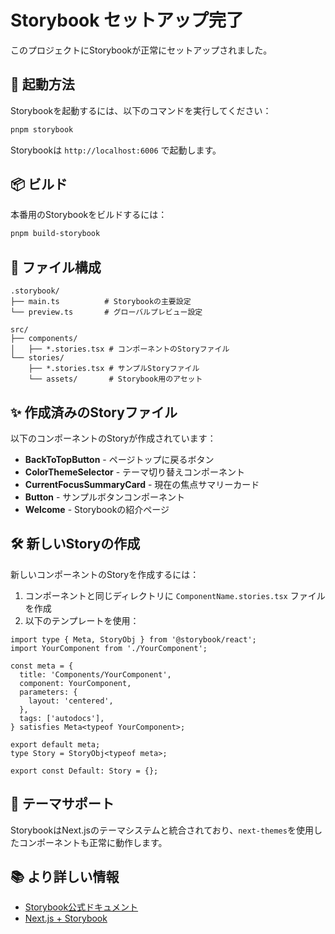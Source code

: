# Storybook セットアップ完了

このプロジェクトにStorybookが正常にセットアップされました。

## 🚀 起動方法

Storybookを起動するには、以下のコマンドを実行してください：

```bash
pnpm storybook
```

Storybookは `http://localhost:6006` で起動します。

## 📦 ビルド

本番用のStorybookをビルドするには：

```bash
pnpm build-storybook
```

## 📁 ファイル構成

```
.storybook/
├── main.ts          # Storybookの主要設定
└── preview.ts       # グローバルプレビュー設定

src/
├── components/
│   ├── *.stories.tsx # コンポーネントのStoryファイル
└── stories/
    ├── *.stories.tsx # サンプルStoryファイル
    └── assets/       # Storybook用のアセット
```

## ✨ 作成済みのStoryファイル

以下のコンポーネントのStoryが作成されています：

- **BackToTopButton** - ページトップに戻るボタン
- **ColorThemeSelector** - テーマ切り替えコンポーネント
- **CurrentFocusSummaryCard** - 現在の焦点サマリーカード
- **Button** - サンプルボタンコンポーネント
- **Welcome** - Storybookの紹介ページ

## 🛠️ 新しいStoryの作成

新しいコンポーネントのStoryを作成するには：

1. コンポーネントと同じディレクトリに `ComponentName.stories.tsx` ファイルを作成
2. 以下のテンプレートを使用：

```tsx
import type { Meta, StoryObj } from '@storybook/react';
import YourComponent from './YourComponent';

const meta = {
  title: 'Components/YourComponent',
  component: YourComponent,
  parameters: {
    layout: 'centered',
  },
  tags: ['autodocs'],
} satisfies Meta<typeof YourComponent>;

export default meta;
type Story = StoryObj<typeof meta>;

export const Default: Story = {};
```

## 🎨 テーマサポート

StorybookはNext.jsのテーマシステムと統合されており、`next-themes`を使用したコンポーネントも正常に動作します。

## 📚 より詳しい情報

- [Storybook公式ドキュメント](https://storybook.js.org/docs)
- [Next.js + Storybook](https://storybook.js.org/docs/get-started/nextjs)
